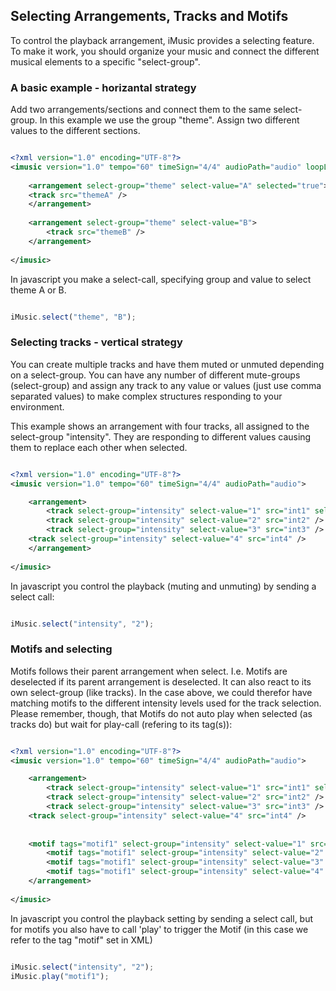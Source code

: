 ## Selecting Arrangements, Tracks and Motifs

To control the playback arrangement, iMusic provides a selecting feature. To make it work, you should organize your music and connect the different musical elements to a specific "select-group".

### A basic example - horizantal strategy
Add two arrangements/sections and connect them to the same select-group. In this example we use the group "theme". Assign two different values to the different sections.

```XML

<?xml version="1.0" encoding="UTF-8"?>
<imusic version="1.0" tempo="60" timeSign="4/4" audioPath="audio" loopLength="4">
	
    <arrangement select-group="theme" select-value="A" selected="true">
	<track src="themeA" />
    </arrangement>
    
    <arrangement select-group="theme" select-value="B">
        <track src="themeB" />
    </arrangement>
	
</imusic>

```

In javascript you make a select-call, specifying group and value to select theme A or B.

```javascript

iMusic.select("theme", "B");

```


### Selecting tracks - vertical strategy
You can create multiple tracks and have them muted or unmuted depending on a select-group. You can have any number of different mute-groups (select-group) and assign any track to any value or values (just use comma separated values) to make complex structures responding to your environment.

This example shows an arrangement with four tracks, all assigned to the select-group "intensity". They are responding to different values causing them to replace each other when selected.

```XML

<?xml version="1.0" encoding="UTF-8"?>
<imusic version="1.0" tempo="60" timeSign="4/4" audioPath="audio">

    <arrangement>
        <track select-group="intensity" select-value="1" src="int1" selected="true" />
        <track select-group="intensity" select-value="2" src="int2" />
        <track select-group="intensity" select-value="3" src="int3" />
	<track select-group="intensity" select-value="4" src="int4" />	
    </arrangement>
  
</imusic>

```

In javascript you control the playback (muting and unmuting) by sending a select call:

```javascript

iMusic.select("intensity", "2");

```

### Motifs and selecting
Motifs follows their parent arrangement when select. I.e. Motifs are deselected if its parent arrangement is deselected. It can also react to its own select-group (like tracks). In the case above, we could therefor have matching motifs to the different intensity levels used for the track selection. Please remember, though, that Motifs do not auto play when selected (as tracks do) but wait for play-call (refering to its tag(s)):

```XML

<?xml version="1.0" encoding="UTF-8"?>
<imusic version="1.0" tempo="60" timeSign="4/4" audioPath="audio">

    <arrangement>
        <track select-group="intensity" select-value="1" src="int1" selected="true" />
        <track select-group="intensity" select-value="2" src="int2" />
        <track select-group="intensity" select-value="3" src="int3" />
	<track select-group="intensity" select-value="4" src="int4" />	
	    
	    
	<motif tags="motif1" select-group="intensity" select-value="1" src="motif1_1" />
        <motif tags="motif1" select-group="intensity" select-value="2" src="motif1_2" />
        <motif tags="motif1" select-group="intensity" select-value="3" src="motif1_3" />
        <motif tags="motif1" select-group="intensity" select-value="4" src="motif1_4" />
    </arrangement>
  
</imusic>

```

In javascript you control the playback setting by sending a select call, but for motifs you also have to call 'play' to trigger the Motif (in this case we refer to the tag "motif" set in XML)

```javascript

iMusic.select("intensity", "2");
iMusic.play("motif1");

```

